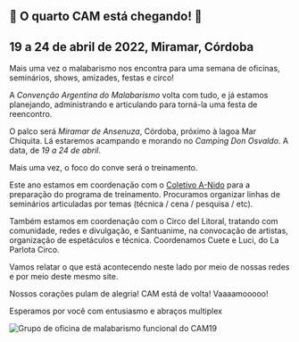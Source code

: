## 🎉 O quarto CAM está chegando! 🎉
## 19 a 24 de abril de 2022, Miramar, Córdoba

Mais uma vez o malabarismo nos encontra para uma semana de oficinas, seminários, shows, amizades, festas e circo!

A _Convenção Argentina do Malabarismo_ volta com tudo, e já estamos planejando, administrando e articulando para torná-la uma festa de reencontro.

O palco será _Miramar de Ansenuza_, Córdoba, próximo à lagoa Mar Chiquita. Lá estaremos acampando e morando no _Camping Don Osvaldo_. A data, de _19 a 24 de abril_.

Mais uma vez, o foco do conve será o treinamento.

Este ano estamos em coordenação com o [Coletivo A-Nido](https://colectivoanido.com) para a preparação do programa de treinamento. Procuramos organizar linhas de seminários articuladas por temas (técnica / cena / pesquisa / etc).

Também estamos em coordenação com o Circo del Litoral, tratando com comunidade, redes e divulgação, e Santuanime, na convocação de artistas, organização de espetáculos e técnica. Coordenamos Cuete e Luci, do La Parlota Circo.

Vamos relatar o que está acontecendo neste lado por meio de nossas redes e por meio deste mesmo site.

Nossos corações pulam de alegria! CAM está de volta! Vaaaamooooo!

Esperamos por você com entusiasmo e abraços multiplex

![Grupo de oficina de malabarismo funcional do CAM19](/img/artículos/funcional.jpg)
